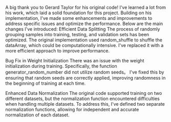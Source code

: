  A big thank you to Gerard Taylor for his original code! I've learned a lot from his work, which laid a solid foundation for this project. Building on his implementation, I've made some enhancements and improvements to address specific issues and optimize the performance. Below are the main changes I've introduced:
Efficient Data Splitting
The process of randomly grouping samples into training, testing, and validation sets has been optimized. The original implementation used random_shuffle to shuffle the dataArray, which could be computationally intensive. I've replaced it with a more efficient approach to improve performance.

Bug Fix in Weight Initialization
There was an issue with the weight initialization during training. Specifically, the function generator_random_number did not utilize random seeds。 I've fixed this by ensuring that random seeds are correctly applied, improving randomness in the beginning of training at each time.

Enhanced Data Normalization
The original code supported training on two different datasets, but the normalization function encountered difficulties when handling multiple datasets. To address this, I've defined two separate normalization functions, allowing for independent and accurate normalization of each dataset.
